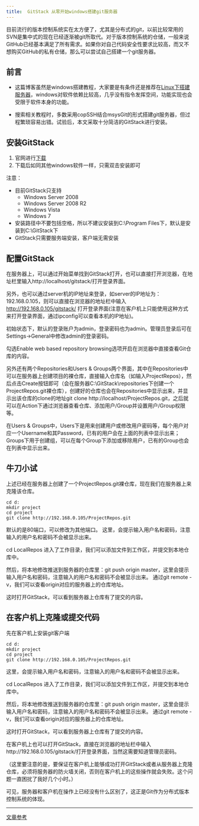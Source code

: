 ```yaml
---
title:  GitStack 从零开始windows搭建git服务器
---
```




目前流行的版本控制系统实在太方便了，尤其是分布式的git，以前比较常用的SVN是集中式的现在已经逐渐被git所取代。对于版本控制系统的仓储，一般来说GitHub已经基本满足了所有需求。如果你对自己代码安全性要求比较高，而又不想购买GitHub的私有仓储，那么可以尝试自己搭建一个git服务器。

<!--more-->

## 前言

 - 这篇博客虽然是windows搭建教程，大家要是有条件还是推荐在[Linux下搭建服务器](http://www.liaoxuefeng.com/wiki/0013739516305929606dd18361248578c67b8067c8c017b000/00137583770360579bc4b458f044ce7afed3df579123eca000/)，windows对软件依赖比较高，几乎没有指令发挥空间，功能实现也会受限于软件本身的功能。
 
 - 搜索相关教程时，多数采用copSSH结合msysGit的形式搭建git服务器，但过程繁琐容易出错。试验后，本文采取十分简洁的GitStack进行安装。


## 安装GitStack

1. 官网进行[下载](http://gitstack.com/download/)
2. 下载后如同其他windows软件一样，只需双击安装即可

注意：

- 目前GitStack只支持
  - Windows Server 2008
  - Windows Server 2008 R2
  - Windows Vista
  - Windows 7
- 安装路径中不要包括空格，所以不建议安装到C:\Program Files下，默认是安装到C:\GitStack下
- GitStack只需要服务端安装，客户端无需安装

## 配置GitStack

在服务器上，可以通过开始菜单找到GitStack打开，也可以直接打开浏览器，在地址栏里输入http://localhost/gitstack/打开登录界面。

另外，也可以通过server机的IP地址来登录，如server的IP地址为：192.168.0.105，则可以直接在浏览器的地址栏中输入 http://192.168.0.105/gitstack/ 打开登录界面(注意在客户机上只能使用这种方式来打开登录界面，通过ipconfig可以查看本机的IP地址)。

初始状态下，默认的登录账户为admin，登录密码也为admin。管理员登录后可在Settings->General中修改admin的登录密码。

勾选Enable web based repository browsing选项开启在浏览器中直接查看Git仓库的内容。

另外还有两个Repositories和Users & Groups两个界面，其中在Repositories中可以在服务器上创建项目的裸仓库，直接输入仓库名（如输入ProjectRepos），然后点击Create按钮即可（会在服务器C:\GitStack\repositories下创建一个ProjectRepos.git裸仓库），创建好的仓库也会在Repositories中显示出来，并显示出该仓库的clone的地址git clone http://localhost/ProjectRepos.git，之后就可以在Action下通过浏览器查看仓库、添加用户/Group并设置用户/Group权限等。

在Users & Groups中，Users下是用来创建用户或修改用户密码等，每个用户对应一个Username和其Password，已有的用户会在上面的列表中显示出来；Groups下用于创建组，可以在每个Group下添加或移除用户，已有的Group也会在列表中显示出来。

## 牛刀小试

上述已经在服务器上创建了一个ProjectRepos.git裸仓库，现在我们在服务器上来克隆该仓库。

    cd d:
    mkdir project
    cd project
    git clone http://192.168.0.105/ProjectRepos.git
    
默认的是80端口，可以修改为其他端口。 这里，会提示输入用户名和密码，注意输入的用户名和密码不会被显示出来。

cd LocalRepos 进入了工作目录，我们可以添加文件到工作区，并提交到本地仓库中。

然后，将本地修改推送到服务器的仓库里：git push origin master，这里会提示输入用户名和密码，注意输入的用户名和密码不会被显示出来。 通过git remote -v，我们可以查看origin对应的服务器上的仓库地址。

这时打开GitStack，可以看到服务器上仓库有了提交的内容。

## 在客户机上克隆或提交代码

先在客户机上安装git客户端

    cd d:
    mkdir project
    cd project
    git clone http://192.168.0.105/ProjectRepos.git
    
这里，会提示输入用户名和密码，注意输入的用户名和密码不会被显示出来。

cd LocalRepos 进入了工作目录，我们可以添加文件到工作区，并提交到本地仓库中。

然后，将本地修改推送到服务器的仓库里：git push origin master，这里会提示输入用户名和密码，注意输入的用户名和密码不会被显示出来。 通过git remote -v，我们可以查看origin对应的服务器上的仓库地址。

这时打开GitStack，可以看到服务器上仓库有了提交的内容。

在客户机上也可以打开GitStack，直接在浏览器的地址栏中输入http://192.168.0.105/gitstack/打开登录界面，当然这需要知道管理员密码。

（这里要注意的是，要保证在客户机上能够成功打开GitStack或者从服务器上克隆仓库，必须将服务器的防火墙关闭，否则在客户机上的这些操作就会失败。这个问题一直困扰了我好几个小时。）

可见，服务器和客户机在操作上已经没有什么区别了，这正是Git作为分布式版本控制系统的体现。


---

[文章参考](http://shanewfx.github.io/blog/2012/05/03/git-server-based-on-gitstack/)
 








